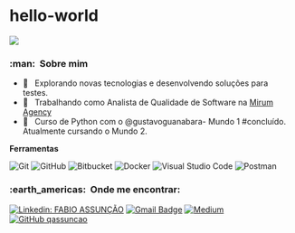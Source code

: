 # hello-world

![](https://komarev.com/ghpvc/?username=qassuncao&color=006bed)

<h3> :man: &nbsp;Sobre mim </h3>

- 🤔 &nbsp; Explorando novas tecnologias e desenvolvendo soluções para testes.
- 💼 &nbsp; Trabalhando como Analista de Qualidade de Software na <a href="http://www.mirumagency.com.br">Mirum Agency</a>
- 🌱 &nbsp; Curso de Python com o @gustavoguanabara- Mundo 1 #concluído. Atualmente cursando o Mundo 2.

**Ferramentas**

  ![Git](https://img.shields.io/badge/-Git-333333?style=flat&logo=git)
  ![GitHub](https://img.shields.io/badge/-GitHub-333333?style=flat&logo=github)
  ![Bitbucket](https://img.shields.io/badge/-Bitbucket-333333?style=flat&logo=bitbucket)
  ![Docker](https://img.shields.io/badge/-Docker-333333?style=flat&logo=docker)
  ![Visual Studio Code](https://img.shields.io/badge/-Visual%20Studio%20Code-333333?style=flat&logo=visual-studio-code&logoColor=007ACC)
  ![Postman](https://img.shields.io/badge/-Postman-333333?style=flat&logo=postman)

<h3> :earth_americas: &nbsp;Onde me encontrar: </h3> 

[![Linkedin: FABIO ASSUNÇÃO](https://img.shields.io/badge/-Fabio-blue?style=flat-square&logo=Linkedin&logoColor=white&link=https://www.linkedin.com/in/fabio-assunção-qa/)](https://www.linkedin.com/in/fabio-assunção-qa/)
[![Gmail Badge](https://img.shields.io/badge/-fabiomoraisassuncao@gmail.com-006bed?style=flat-square&logo=Gmail&logoColor=white&link=mailto:fabiomoraisassuncao@gmail.com)](mailto:fabiomoraisassuncao@gmail.com)
[![Medium](https://img.shields.io/badge/Medium-12100E?style=for-the-badge&logo=medium&logoColor=white)](https://medium.com/@fabiomoraisassuncao/about)
[![GitHub qassuncao]( https://img.shields.io/github/followers/VanessaSwerts?label=follow&style=social)](https://github.com/qassuncao/)
